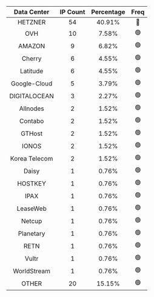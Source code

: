 | Data Center | IP Count | Percentage | Freq |
|:------------:|:--------:|:-----------:|:-----:|
| HETZNER | 54 | 40.91% | 🔴 |
| OVH | 10 | 7.58% | 🟢 |
| AMAZON | 9 | 6.82% | 🟢 |
| Cherry | 6 | 4.55% | 🟢 |
| Latitude | 6 | 4.55% | 🟢 |
| Google-Cloud | 5 | 3.79% | 🟢 |
| DIGITALOCEAN | 3 | 2.27% | 🟢 |
| Allnodes | 2 | 1.52% | 🟢 |
| Contabo | 2 | 1.52% | 🟢 |
| GTHost | 2 | 1.52% | 🟢 |
| IONOS | 2 | 1.52% | 🟢 |
| Korea Telecom | 2 | 1.52% | 🟢 |
| Daisy | 1 | 0.76% | 🟢 |
| HOSTKEY | 1 | 0.76% | 🟢 |
| IPAX | 1 | 0.76% | 🟢 |
| LeaseWeb | 1 | 0.76% | 🟢 |
| Netcup | 1 | 0.76% | 🟢 |
| Planetary | 1 | 0.76% | 🟢 |
| RETN | 1 | 0.76% | 🟢 |
| Vultr | 1 | 0.76% | 🟢 |
| WorldStream | 1 | 0.76% | 🟢 |
| OTHER | 20 | 15.15% | 🟢 |